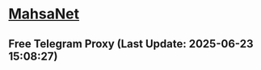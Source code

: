 
# [MahsaNet](https://t.me/mahsa_net)
## Free Telegram Proxy (Last Update: 2025-06-23 15:08:27)

    